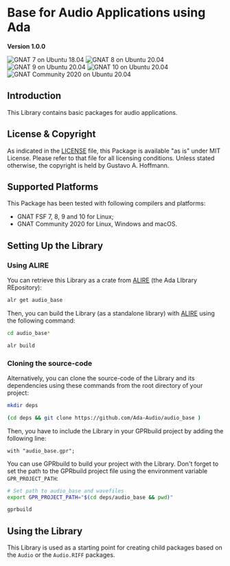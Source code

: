 Base for Audio Applications using Ada
=====================================

**Version 1.0.0**

![GNAT 7 on Ubuntu 18.04](https://github.com/Ada-Audio/audio_base/workflows/GNAT%207%20on%20Ubuntu%2018.04/badge.svg)
![GNAT 8 on Ubuntu 20.04](https://github.com/Ada-Audio/audio_base/workflows/GNAT%208%20on%20Ubuntu%2020.04/badge.svg)
![GNAT 9 on Ubuntu 20.04](https://github.com/Ada-Audio/audio_base/workflows/GNAT%209%20on%20Ubuntu%2020.04/badge.svg)
![GNAT 10 on Ubuntu 20.04](https://github.com/Ada-Audio/audio_base/workflows/GNAT%2010%20on%20Ubuntu%2020.04/badge.svg)
![GNAT Community 2020 on Ubuntu 20.04](https://github.com/Ada-Audio/audio_base/workflows/GNAT%20Community%202020%20on%20Ubuntu%2020.04/badge.svg)


Introduction
------------

This Library contains basic packages for audio applications.


License & Copyright
-------------------

As indicated in the [LICENSE](LICENSE) file, this Package is available "as is"
under MIT License. Please refer to that file for all licensing conditions.
Unless stated otherwise, the copyright is held by Gustavo A. Hoffmann.


Supported Platforms
-------------------

This Package has been tested with following compilers and platforms:

- GNAT FSF 7, 8, 9 and 10 for Linux;
- GNAT Community 2020 for Linux, Windows and macOS.


Setting Up the Library
----------------------

### Using ALIRE

You can retrieve this Library as a crate from
[ALIRE](https://alire.ada.dev) (the Ada LIbrary REpository):

```sh
alr get audio_base
```

Then, you can build the Library (as a standalone library) with
[ALIRE](https://alire.ada.dev) using the following command:

```sh
cd audio_base*

alr build
```

### Cloning the source-code

Alternatively, you can clone the source-code of the Library and its
dependencies using these commands from the root directory of your project:

```sh
mkdir deps

(cd deps && git clone https://github.com/Ada-Audio/audio_base )
```

Then, you have to include the Library in your GPRbuild project by adding
the following line:

```
with "audio_base.gpr";
```

You can use GPRbuild to build your project with the Library. Don't forget
to set the path to the GPRbuild project file using the environment variable
`GPR_PROJECT_PATH`:


```sh
# Set path to audio_base and wavefiles
export GPR_PROJECT_PATH="$(cd deps/audio_base && pwd)"

gprbuild
```


Using the Library
-----------------

This Library is used as a starting point for creating child packages based on
the `Audio` or the `Audio.RIFF` packages.
